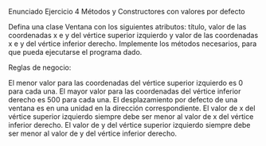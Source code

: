 Enunciado Ejercicio 4
Métodos y Constructores con valores por defecto

Defina una clase Ventana con los siguientes atributos: título, valor de las coordenadas x e y del vértice superior izquierdo y valor de las coordenadas x e y del vértice inferior derecho. Implemente los métodos necesarios, para que pueda ejecutarse el programa dado.

Reglas de negocio:

El menor valor para las coordenadas del vértice superior izquierdo es 0 para cada una.
El mayor valor para las coordenadas del vértice inferior derecho es 500 para cada una.
El desplazamiento por defecto de una ventana es en una unidad en la dirección correspondiente.
El valor de x del vértice superior izquierdo siempre debe ser menor al valor de x del vértice inferior derecho.
El valor de y del vértice superior izquierdo siempre debe ser menor al valor de y del vértice inferior derecho.